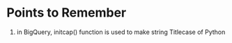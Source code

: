 # Points to Remember
1.  in BigQuery, initcap() function is used to make string Titlecase of Python
